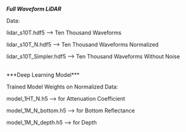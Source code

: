 ***Full Waveform LiDAR***

Data:

lidar_s10T.hdf5           -->    Ten Thousand Waveforms

lidar_s10T_N.hdf5         -->    Ten Thousand Waveforms Normalized

lidar_s10T_Simpler.hdf5   -->    Ten Thousand Waveforms Without Noise

<br>
***Deep Learning Model***

Trained Model Weights on Normalized Data:

model_1HT_N.h5          -->  for Attenuation Coefficient 

model_1M_N_bottom.h5    -->  for Bottom Reflectance

model_1M_N_depth.h5     -->  for Depth
